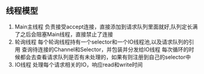 ## 线程模型

1. Main主线程
    负责接受accept连接，直接添加到请求队列里面就好,队列定长满了之后会阻塞Main线程，直接禁止了连接
2. 轮询线程
    每个轮询线程持有一个selector和一个IO线程池,以及请求队列的引用
    查询待连接的Channel和Selector，并包装并分发给IO线程
    每次循环的时候都会去查看请求队列是否有未处理的，如果有则注册到自己的selector中
3. IO线程
    处理每个请求相关的IO，响应read和write时间
